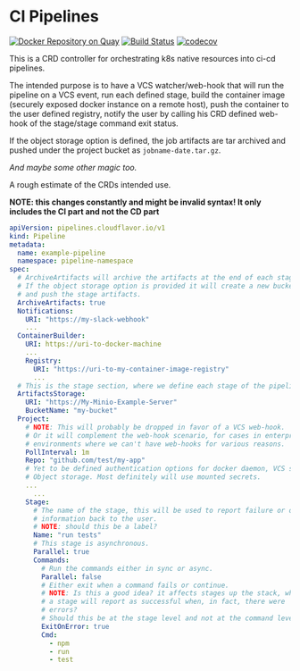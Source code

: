 # CI Pipelines
[![Docker Repository on Quay](https://quay.io/repository/cloudflavor/pipelines/status "Docker Repository on Quay")](https://quay.io/repository/cloudflavor/pipelines)
[![Build Status](https://travis-ci.org/PI-Victor/pipelines.svg?branch=master)](https://travis-ci.org/PI-Victor/pipelines)
[![codecov](https://codecov.io/gh/PI-Victor/pipelines/branch/master/graph/badge.svg)](https://codecov.io/gh/PI-Victor/pipelines)  

This is a CRD controller for orchestrating k8s native resources into ci-cd
pipelines.  

The intended purpose is to have a VCS watcher/web-hook that will run the
pipeline on a VCS event, run each defined stage, build the container image
(securely exposed docker instance on a remote host), push the container to the
user defined registry, notify the user by calling his CRD defined web-hook of
the stage/stage command exit status.  

If the object storage option is defined, the job artifacts are tar archived and
pushed under the project bucket as `jobname-date.tar.gz`.

 *And maybe some other magic too.*  


A rough estimate of the CRDs intended use.  

**NOTE: this changes constantly and might be invalid syntax! It only includes
the CI part and not the CD part**

```yaml
apiVersion: pipelines.cloudflavor.io/v1
kind: Pipeline
metadata:
  name: example-pipeline
  namespace: pipeline-namespace
spec:
  # ArchiveArtifacts will archive the artifacts at the end of each stage.
  # If the object storage option is provided it will create a new bucket
  # and push the stage artifacts.
  ArchiveArtifacts: true
  Notifications:
    URI: "https://my-slack-webhook"
    ...
  ContainerBuilder:
    URI: https://uri-to-docker-machine
    ...
    Registry:
      URI: "https://uri-to-my-container-image-registry"
      ...
  # This is the stage section, where we define each stage of the pipeline.
  ArtifactsStorage:
    URI: "https://My-Minio-Example-Server"
    BucketName: "my-bucket"
  Project:
    # NOTE: This will probably be dropped in favor of a VCS web-hook.  
    # Or it will complement the web-hook scenario, for cases in enterprise
    # environments where we can't have web-hooks for various reasons.
    PollInterval: 1m
    Repo: "github.com/test/my-app"
    # Yet to be defined authentication options for docker daemon, VCS server
    # Object storage. Most definitely will use mounted secrets.
    ...
      ...
    Stage:
      # The name of the stage, this will be used to report failure or other
      # information back to the user.
      # NOTE: should this be a label?
      Name: "run tests"
      # This stage is asynchronous.
      Parallel: true
      Commands:
        # Run the commands either in sync or async.
        Parallel: false
        # Either exit when a command fails or continue.
        # NOTE: Is this a good idea? it affects stages up the stack, where
        # a stage will report as successful when, in fact, there were
        # errors?
        # Should this be at the stage level and not at the command level
        ExitOnError: true
        Cmd:
          - npm
          - run
          - test
```
